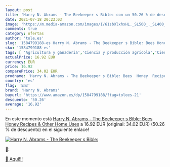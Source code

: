 ```yaml
---
layout: post
title: 'Harry N. Abrams - The Beekeeper s Bible: con un 50.26 % de descuento'
date: 2021-07-18 20:23:03
image: 'https://m.media-amazon.com/images/I/61sbXlxhxHL._SL500_._SL400_.jpg'
comments: true
category: ofertas
author: 'tole.es'
slug: '1584799188-es Harry N. Abrams - The Beekeeper s Bible: Bees Honey...'
sku: '1584799188-es'
tags: [ 'Agricultura y ganadería','Ciencia y producción agrícola','Ciencias, tecnología y medicina','Cocina, bebida y hospitalidad','Ganadería','Hogar, manualidades y estilos de vida','Libros','harry n. abrams', ]
actualPrice: 16.92 EUR
currency: EUR
price: 16.92
comparePrice: 34.02 EUR
prodname: 'Harry N. Abrams - The Beekeeper s Bible: Bees  Honey  Recipes & Other Home Uses'
country: 'es'
flag: '🇪🇸'
brand: 'Harry N. Abrams'
buyurl: 'https://www.amazon.es/dp/1584799188/?tag=tolees-21'
descuento: '50.26'
average: '16.92'
---
```


En este momento está [Harry N. Abrams - The Beekeeper s Bible: Bees  Honey  Recipes & Other Home Uses](https://www.amazon.es/dp/1584799188/?tag=tolees-21) a 16.92 EUR (original: 34.02 EUR) (50.26 %  de descuento) en el siguiente enlace!

[![Harry N. Abrams - The Beekeeper s Bible:](https://m.media-amazon.com/images/I/61sbXlxhxHL._SL500_._SL400_.jpg)](https://www.amazon.es/dp/1584799188/?tag=tolees-21)

🔎:


[🛒 Aquí!!!](https://www.amazon.es/dp/1584799188/?tag=tolees-21)
